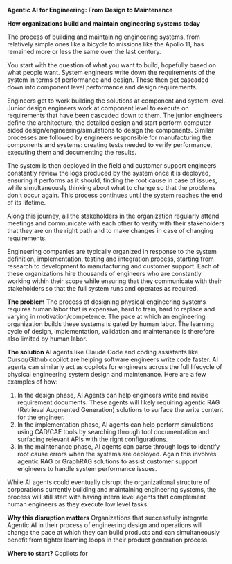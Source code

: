 **Agentic AI for Engineering: From Design to Maintenance**

**How organizations build and maintain engineering systems today**

The process of building and maintaining engineering systems, from relatively simple ones like a bicycle to missions like the Apollo 11, has remained more or less the same over the last century. 

You start with the question of what you want to build, hopefully based on what people want. System engineers write down the requirements of the system in terms of performance and design. These then get cascaded down into component level performance and design requirements. 

Engineers get to work building the solutions at component and system level. Junior design engineers work at component level to execute on requirements that have been cascaded down to them. The junior engineers define the architecture, the detailed design and start perform computer aided design/engineering/simulations to design the components. Similar processes are followed by engineers responsible for manufacturing the components and systems: creating tests needed to verify performance, executing them and documenting the results. 

The system is then deployed in the field and customer support engineers constantly review the logs produced by the system once it is deployed, ensuring it performs as it should, finding the root cause in case of issues, while simultaneously thinking about what to change so that the problems don't occur again. This process continues until the system reaches the end of its lifetime. 

Along this journey, all the stakeholders in the organization regularly attend meetings and communicate with each other to verify with their stakeholders that they are on the right path and to make changes in case of changing requirements. 

Engineering companies are typically organized in response to the system definition, implementation, testing and integration process, starting from research to development to manufacturing and customer support. Each of these organizations hire thousands of engineers who are constantly working within their scope while ensuring that they communicate with their stakeholders so that the full system runs and operates as required.

**The problem**
The process of designing physical engineering systems requires human labor that is expensive, hard to train, hard to replace and varying in motivation/competence. The pace at which an engineering organization builds these systems is gated by human labor. The learning cycle of design, implementation, validation and maintenance is therefore also limited by human labor. 

**The solution**
AI agents like Claude Code and coding assistants like Cursor/Github copilot are helping software engineers write code faster. AI agents can similarly act as copilots for engineers across the full lifecycle of physical engineering system design and maintenance. Here are a few examples of how: 

1. In the design phase, AI Agents can help engineers write and revise requirement documents. These agents will likely requiring agentic RAG (Retrieval Augmented Generation) solutions to surface the write content for the engineer. 
2. In the implementation phase, AI agents can help perform simulations using CAD/CAE tools by searching through tool documentation and surfacing relevant APIs with the right configurations. 
3. In the maintenance phase, AI agents can parse through logs to identify root cause errors when the systems are deployed. Again this involves agentic RAG or GraphRAG solutions to assist customer support engineers to handle system performance issues. 

While AI agents could eventually disrupt the organizational structure of corporations currently building and maintaining engineering systems, the process will still start with having intern level agents that complement human engineers as they execute low level tasks. 

**Why this disruption matters**
Organizations that successfully integrate Agentic AI in their process of engineering design and operations will change the pace at which they can build products and can simultaneously benefit from tighter learning loops in their product generation process. 

**Where to start?**
Copilots for 